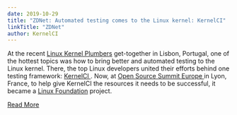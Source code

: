 ```yaml
---
date: 2019-10-29
title: "ZDNet: Automated testing comes to the Linux kernel: KernelCI"
linkTitle: "ZDNet"
author: KernelCI
---
```


At the recent [Linux Kernel Plumbers](https://www.linuxplumbersconf.org/)
get-together in Lisbon, Portugal, one of the hottest topics was how to bring
better and automated testing to the Linux kernel. There, the top Linux
developers united their efforts behind one testing framework: [KernelCI
](https://kernelci.org/). Now, at [Open Source Summit Europe
](https://events19.linuxfoundation.org/events/open-source-summit-europe-2019/)
in Lyon, France, to help give KernelCI the resources it needs to be successful,
it became a [Linux Foundation](https://www.linuxfoundation.org/) project.

[Read More](https://www.zdnet.com/article/automated-testing-comes-to-the-linux-kernel-kernelci/)

